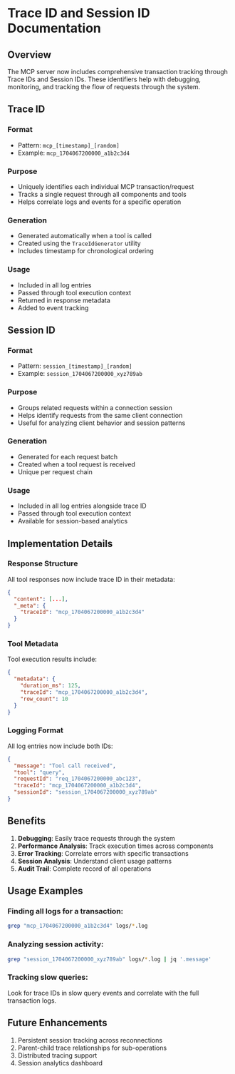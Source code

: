 # Trace ID and Session ID Documentation

## Overview

The MCP server now includes comprehensive transaction tracking through Trace IDs and Session IDs. These identifiers help with debugging, monitoring, and tracking the flow of requests through the system.

## Trace ID

### Format
- Pattern: `mcp_[timestamp]_[random]`
- Example: `mcp_1704067200000_a1b2c3d4`

### Purpose
- Uniquely identifies each individual MCP transaction/request
- Tracks a single request through all components and tools
- Helps correlate logs and events for a specific operation

### Generation
- Generated automatically when a tool is called
- Created using the `TraceIdGenerator` utility
- Includes timestamp for chronological ordering

### Usage
- Included in all log entries
- Passed through tool execution context
- Returned in response metadata
- Added to event tracking

## Session ID

### Format
- Pattern: `session_[timestamp]_[random]`
- Example: `session_1704067200000_xyz789ab`

### Purpose
- Groups related requests within a connection session
- Helps identify requests from the same client connection
- Useful for analyzing client behavior and session patterns

### Generation
- Generated for each request batch
- Created when a tool request is received
- Unique per request chain

### Usage
- Included in all log entries alongside trace ID
- Passed through tool execution context
- Available for session-based analytics

## Implementation Details

### Response Structure
All tool responses now include trace ID in their metadata:
```json
{
  "content": [...],
  "_meta": {
    "traceId": "mcp_1704067200000_a1b2c3d4"
  }
}
```

### Tool Metadata
Tool execution results include:
```json
{
  "metadata": {
    "duration_ms": 125,
    "traceId": "mcp_1704067200000_a1b2c3d4",
    "row_count": 10
  }
}
```

### Logging Format
All log entries now include both IDs:
```json
{
  "message": "Tool call received",
  "tool": "query",
  "requestId": "req_1704067200000_abc123",
  "traceId": "mcp_1704067200000_a1b2c3d4",
  "sessionId": "session_1704067200000_xyz789ab"
}
```

## Benefits

1. **Debugging**: Easily trace requests through the system
2. **Performance Analysis**: Track execution times across components
3. **Error Tracking**: Correlate errors with specific transactions
4. **Session Analysis**: Understand client usage patterns
5. **Audit Trail**: Complete record of all operations

## Usage Examples

### Finding all logs for a transaction:
```bash
grep "mcp_1704067200000_a1b2c3d4" logs/*.log
```

### Analyzing session activity:
```bash
grep "session_1704067200000_xyz789ab" logs/*.log | jq '.message'
```

### Tracking slow queries:
Look for trace IDs in slow query events and correlate with the full transaction logs.

## Future Enhancements

1. Persistent session tracking across reconnections
2. Parent-child trace relationships for sub-operations
3. Distributed tracing support
4. Session analytics dashboard